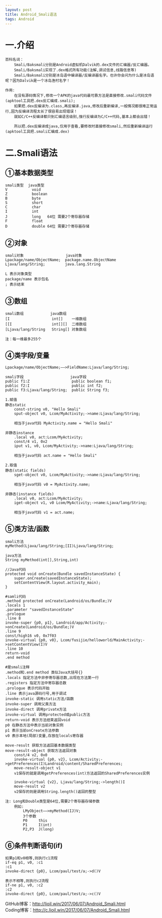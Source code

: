 ```yaml
---
layout: post
title: Android_Smali语法
tags: Android
---
```

# 一.介绍
	百科名词：
		Smali/Baksmali分别是Android虚拟机Dalvik的.dex文件的汇编器/反汇编器。
		Smali/Baksmali实现了.dex格式所有功能(注解,调试信息,线路信息等)
		Smali/Baksmali分别是冰岛语中编译器/反编译器名字。也许你会问为什么是冰岛语呢？因为Dalvik是一个冰岛渔村名字！
		
	作用:	
		在没有源码情况下,修改一个APK的java代码最可靠方法是直接修改.smali代码文件(apktool工具把.dex反汇编成.smali);
		如果把.dex反编译为.class,再反编译.java,修改后重新编译,一般情况都很难正常运行,因为反编译流程太长了很容易出现错误！
		就如C/C++反编译都只到汇编语言级别,强行反编译为C/C++代码,基本上都会出错！
		
		所以把.dex反编译成java,仅用于查看,要修改时直接修改smali,然后重新编译运行(apktool工具把.smali汇编成.dex)

# 二.Smali语法
## ①基本数据类型
	smali类型  java类型
	V           void
	Z           boolean
	B           byte
	S           short
	C           char
	I           int
	J           long   64位 需要2个寄存器存储
	F           float
	D           double 64位 需要2个寄存器存储

## ②对象
	smali对象                   java对象
	Lpackage/name/ObjectName;  package.name.ObjectName
	Ljava/lang/String;         java.lang.String
	
	L 表示对象类型
	package/name 表示包名
	; 表示结束

## ③数组
	smali数组            java数组
	[I                   int[]    一维数组
	[[I                  int[][]  二维数组
	[Ljava/lang/String   String[] 对象数组	
	
	注：每一维最多255个

## ④类字段/变量
	Lpackage/name/ObjectName;——>FieldName:Ljava/lang/String;
	
	smali字段                     java字段
	public f1:Z                   public boolean f1; 						
	public f2:I                   public int f2;  
	public f3:Ljava/lang/String;  public String f3; 
		
	1.赋值
	静态static
		const-string v0, "Hello Smali"
		sput-object v0, Lcom/MyActivity;->name:Ljava/lang/String;
		
		相当于java代码 MyActivity.name = "Hello Smali"
		
	非静态instance
		.local v0, act:Lcom/MyActivity;
		const/4 v1, 0x2
		iput v1, v0, Lcom/MyActivity;->name:Ljava/lang/String;
		
		相当于java代码 act.name = "Hello Smali"
		
	2.取值
	静态(static fields)		
		sget-object v0, Lcom/MyActivity;->name:Ljava/lang/String;
		
		相当于java代码 v0 = MyActivity.name;
		
	非静态(instance fields)
		.local v0, act:Lcom/MyActivity;
		iget-object v1, v0 Lcom/MyActivity;->name:Ljava/lang/String;
		
		相当于java代码 v1 = act.name;

## ⑤类方法/函数	
	smali方法           
	myMethod(Ljava/lang/String;[II)Ljava/lang/String;
	
	java方法
	String myMethod(int[],String,int)
	
	//Java代码
	protected void onCreate(Bundle savedInstanceState) {  
		super.onCreate(savedInstanceState);
		setContentView(R.layout.activity_main);	
	}
	
	#samli代码
	.method protected onCreate(Landroid/os/Bundle;)V  
	.locals 1  
	.parameter "savedInstanceState"  
	.prologue  
	.line 8  
	invoke-super {p0, p1}, Landroid/app/Activity;->onCreate(Landroid/os/Bundle;)V  
	.line 9  
	const/high16 v0, 0x7f03  
	invoke-virtual {p0, v0}, Lcom/fusijie/helloworld/MainActivity;->setContentView(I)V  
	.line 10  
	return-void  
	.end method
		
	#是smali注释
	.method和.end method 类似Java大括号{}	
	.locals 指定方法中非参寄存器总数,出现在方法第一行
	.registers 指定方法中寄存器总数
	.prologue 表示代码开始
	.line 表示java源码行号,用于调试
	invoke-static 调用static方法/函数
	invoke-super 调用父类方法
	invoke-direct 调用private方法
	invoke-virtual 调用protected或public方法
	return-void 表示方法结束返回void	
	p0 在静态方法中表示当前对象实例
	p1 表示当前onCreate方法参数
	v0 表示本地(局部)变量,存放在locals寄存器
		
	move-result 获取方法返回基本数据类型
	move-result-object 获取方法返回对象		
		const/4 v2, 0x0  
		invoke-virtual {p0, v2}, Lcom/Activity;->getPreferences(I)Landroid/content/SharedPreferences;  
		move-result-object v1  
		v1保存的就是调用getPreferences(int)方法返回的SharedPreferences实例
		
		invoke-virtual {v2}, Ljava/lang/String;->length()I  
		move-result v2  
		v2保存的则是调用String.length()返回的整型

	注: Long和Double类型是64位,需要2个寄存器存储参数
		例如:
			LMyObject——>myMethod(IJ)V;
			3个参数
			P0     this
			P1     I(int)
			P2,P3  J(long)

## ⑥条件判断语句(if)
	如果p1和v0相等,则执行c1流程
	if-eq p1, v0, :c1
	:c1
	invoke-direct {p0}, Lcom/paul/test/a;->d()V
	
	表示不相等,则执行c2流程
	if-ne p1, v0, :c2
	:c2
	invoke-direct {p0}, Lcom/paul/test/a;->c()V
		
GitHub博客：http://lioil.win/2017/06/07/Android_Smali.html   
Coding博客：http://c.lioil.win/2017/06/07/Android_Smali.html